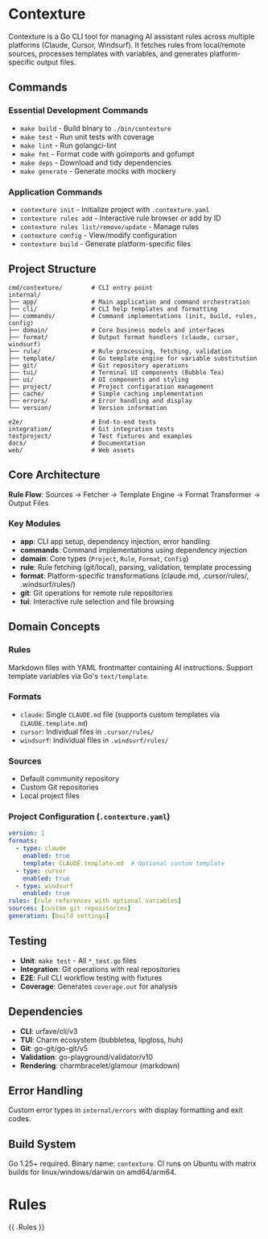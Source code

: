 # Contexture

Contexture is a Go CLI tool for managing AI assistant rules across multiple platforms (Claude, Cursor, Windsurf). It fetches rules from local/remote sources, processes templates with variables, and generates platform-specific output files.

## Commands

### Essential Development Commands
- `make build` - Build binary to `./bin/contexture`
- `make test` - Run unit tests with coverage
- `make lint` - Run golangci-lint
- `make fmt` - Format code with goimports and gofumpt
- `make deps` - Download and tidy dependencies
- `make generate` - Generate mocks with mockery

### Application Commands
- `contexture init` - Initialize project with `.contexture.yaml`
- `contexture rules add` - Interactive rule browser or add by ID
- `contexture rules list/remove/update` - Manage rules
- `contexture config` - View/modify configuration
- `contexture build` - Generate platform-specific files

## Project Structure

```
cmd/contexture/        # CLI entry point
internal/
├── app/               # Main application and command orchestration
├── cli/               # CLI help templates and formatting
├── commands/          # Command implementations (init, build, rules, config)
├── domain/            # Core business models and interfaces
├── format/            # Output format handlers (claude, cursor, windsurf)
├── rule/              # Rule processing, fetching, validation
├── template/          # Go template engine for variable substitution
├── git/               # Git repository operations
├── tui/               # Terminal UI components (Bubble Tea)
├── ui/                # UI components and styling
├── project/           # Project configuration management
├── cache/             # Simple caching implementation
├── errors/            # Error handling and display
└── version/           # Version information

e2e/                   # End-to-end tests
integration/           # Git integration tests
testproject/           # Test fixtures and examples
docs/                  # Documentation
web/                   # Web assets
```

## Core Architecture

**Rule Flow**: Sources → Fetcher → Template Engine → Format Transformer → Output Files

### Key Modules

- **app**: CLI app setup, dependency injection, error handling
- **commands**: Command implementations using dependency injection
- **domain**: Core types (`Project`, `Rule`, `Format`, `Config`)
- **rule**: Rule fetching (git/local), parsing, validation, template processing
- **format**: Platform-specific transformations (claude.md, .cursor/rules/, .windsurf/rules/)
- **git**: Git operations for remote rule repositories
- **tui**: Interactive rule selection and file browsing

## Domain Concepts

### Rules
Markdown files with YAML frontmatter containing AI instructions. Support template variables via Go's `text/template`.

### Formats
- `claude`: Single `CLAUDE.md` file (supports custom templates via `CLAUDE.template.md`)
- `cursor`: Individual files in `.cursor/rules/`
- `windsurf`: Individual files in `.windsurf/rules/`

### Sources
- Default community repository
- Custom Git repositories
- Local project files

### Project Configuration (`.contexture.yaml`)
```yaml
version: 1
formats: 
  - type: claude
    enabled: true
    template: CLAUDE.template.md  # Optional custom template
  - type: cursor
    enabled: true
  - type: windsurf
    enabled: true
rules: [rule references with optional variables]
sources: [custom git repositories]
generation: [build settings]
```

## Testing

- **Unit**: `make test` - All `*_test.go` files
- **Integration**: Git operations with real repositories
- **E2E**: Full CLI workflow testing with fixtures
- **Coverage**: Generates `coverage.out` for analysis

## Dependencies

- **CLI**: urfave/cli/v3
- **TUI**: Charm ecosystem (bubbletea, lipgloss, huh)
- **Git**: go-git/go-git/v5
- **Validation**: go-playground/validator/v10
- **Rendering**: charmbracelet/glamour (markdown)

## Error Handling

Custom error types in `internal/errors` with display formatting and exit codes.

## Build System

Go 1.25+ required. Binary name: `contexture`. CI runs on Ubuntu with matrix builds for linux/windows/darwin on amd64/arm64.

# Rules

{{ .Rules }}
